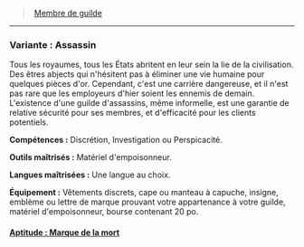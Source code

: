 ﻿---
!Items
Id: background_membredeguilde_hd.md#variante--assassin
ParentLink: background_membredeguilde_hd.md#membre-de-guilde
Name: 'Variante : Assassin'
ParentName: Membre de guilde
NameLevel: 3
---
> [Membre de guilde](hd_background_membredeguilde.md)

---

### Variante : Assassin

Tous les royaumes, tous les États abritent en leur sein la lie de la civilisation. Des êtres abjects qui n'hésitent pas à éliminer une vie humaine pour quelques pièces d'or. Cependant, c'est une carrière dangereuse, et il n'est pas rare que les employeurs d'hier soient les ennemis de demain. L'existence d'une guilde d'assassins, même informelle, est une garantie de relative sécurité pour ses membres, et d'efficacité pour les clients potentiels.

**Compétences :** Discrétion, Investigation ou Perspicacité.

**Outils maîtrisés :** Matériel d'empoisonneur.

**Langues maîtrisées :** Une langue au choix.

**Équipement :** Vêtements discrets, cape ou manteau à capuche, insigne, emblème ou lettre de marque prouvant votre appartenance à votre guilde, matériel d'empoisonneur, bourse contenant 20 po.



#### [Aptitude : Marque de la mort](hd_background_membredeguilde_aptitude_marque_de_la_mort.md)

